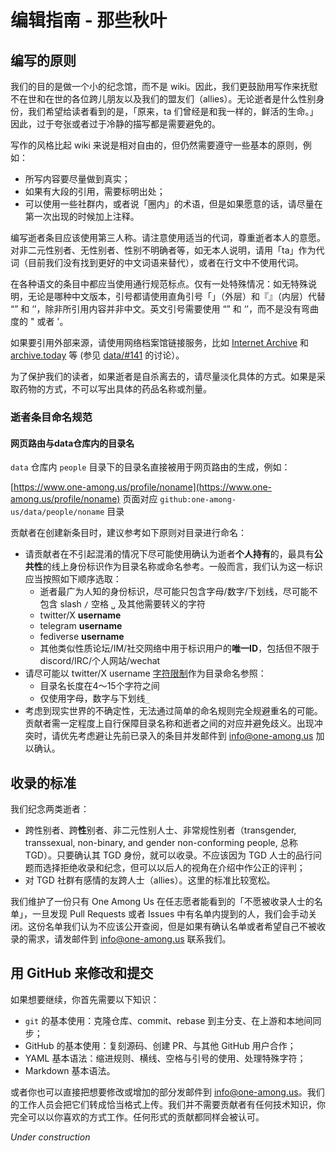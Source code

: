 # 编辑指南 - 那些秋叶

## 编写的原则

我们的目的是做一个小的纪念馆，而不是 wiki。因此，我们更鼓励用写作来抚慰不在世和在世的各位跨儿朋友以及我们的盟友们（allies）。无论逝者是什么性别身份，我们希望给读者看到的是，「原来，ta 们曾经是和我一样的，鲜活的生命。」因此，过于夸张或者过于冷静的描写都是需要避免的。

写作的风格比起 wiki 来说是相对自由的，但仍然需要遵守一些基本的原则，例如：
- 所写内容要尽量做到真实；
- 如果有大段的引用，需要标明出处；
- 可以使用一些社群内，或者说「圈内」的术语，但是如果愿意的话，请尽量在第一次出现的时候加上注释。

编写逝者条目应该使用第三人称。请注意使用适当的代词，尊重逝者本人的意愿。对非二元性别者、无性别者、性别不明确者等，如无本人说明，请用「ta」作为代词（目前我们没有找到更好的中文词语来替代），或者在行文中不使用代词。

在各种语文的条目中都应当使用通行规范标点。仅有一处特殊情况：如无特殊说明，无论是哪种中文版本，引号都请使用直角引号「」（外层）和『』（内层）代替 “” 和 ‘’，除非所引用内容并非中文。英文引号需要使用 “” 和 ‘’，而不是没有弯曲度的 " 或者 '。

如果要引用外部来源，请使用网络档案馆链接服务，比如 [Internet Archive](https://archive.org) 和 [archive.today](https://archive.ph) 等 (参见 [data/#141](https://github.com/one-among-us/data/issues/141) 的讨论）。

为了保护我们的读者，如果逝者是自杀离去的，请尽量淡化具体的方式。如果是采取药物的方式，不可以写出具体的药品名称或剂量。

### 逝者条目命名规范

#### 网页路由与data仓库内的目录名

`data` 仓库内 `people` 目录下的目录名直接被用于网页路由的生成，例如：

[https://www.one-among.us/profile/noname](https://www.one-among.us/profile/noname) 页面对应 `github:one-among-us/data/people/noname` 目录

贡献者在创建新条目时，建议参考如下原则对目录进行命名：

- 请贡献者在不引起混淆的情况下尽可能使用确认为逝者**个人持有**的，最具有**公共性**的线上身份标识作为目录名称或命名参考。一般而言，我们认为这一标识应当按照如下顺序选取：
  - 逝者最广为人知的身份标识，尽可能只包含字母/数字/下划线，尽可能不包含 slash `/` 空格 `␣` 及其他需要转义的字符
  - twitter/X **username**
  - telegram **username**
  - fediverse **username**
  - 其他类似性质论坛/IM/社交网络中用于标识用户的**唯一ID**，包括但不限于 discord/IRC/个人网站/wechat
- 请尽可能以 twitter/X username [字符限制](https://help.twitter.com/en/managing-your-account/change-x-handle)作为目录命名参照：
  - 目录名长度在4～15个字符之间
  - 仅使用字母，数字与下划线`_`
- 考虑到现实世界的不确定性，无法通过简单的命名规则完全规避重名的可能。贡献者需一定程度上自行保障目录名称和逝者之间的对应并避免歧义。出现冲突时，请优先考虑避让先前已录入的条目并发邮件到 [info@one-among.us](mailto:info@one-among.us) 加以确认。

## 收录的标准

我们纪念两类逝者：
- 跨性别者、跨**性**别者、非二元性别人士、非常规性别者（transgender, transsexual, non-binary, and gender non-conforming people, 总称 TGD）。只要确认其 TGD 身份，就可以收录。不应该因为 TGD 人士的品行问题而选择拒绝收录和纪念，但可以以后人的视角在介绍中作公正的评判；
- 对 TGD 社群有感情的友跨人士（allies）。这里的标准比较宽松。

我们维护了一份只有 One Among Us 在任志愿者能看到的「不愿被收录人士的名单」，一旦发现 Pull Requests 或者 Issues 中有名单内提到的人，我们会手动关闭。这份名单我们认为不应该公开查阅，但是如果有确认名单或者希望自己不被收录的需求，请发邮件到 [info@one-among.us](mailto:info@one-among.us) 联系我们。

## 用 GitHub 来修改和提交

如果想要继续，你首先需要以下知识：
- `git` 的基本使用：克隆仓库、commit、rebase 到主分支、在上游和本地间同步；
- GitHub 的基本使用：复刻源码、创建 PR、与其他 GitHub 用户合作；
- YAML 基本语法：缩进规则、横线、空格与引号的使用、处理特殊字符；
- Markdown 基本语法。

或者你也可以直接把想要修改或增加的部分发邮件到 [info@one-among.us](mailto:info@one-among.us)。我们的工作人员会把它们转成恰当格式上传。我们并不需要贡献者有任何技术知识，你完全可以以你喜欢的方式工作。任何形式的贡献都同样会被认可。

*Under construction*
